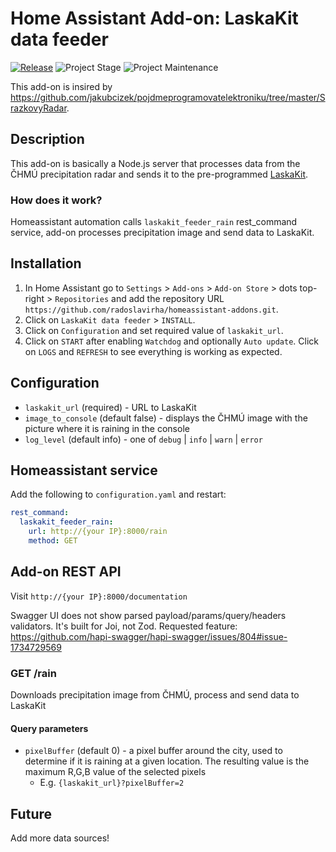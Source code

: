 # Home Assistant Add-on: LaskaKit data feeder

[![Release][release-shield]][release] ![Project Stage][project-stage-shield] ![Project Maintenance][maintenance-shield]

This add-on is insired by https://github.com/jakubcizek/pojdmeprogramovatelektroniku/tree/master/SrazkovyRadar.

## Description

This add-on is basically a Node.js server that processes data from the ČHMÚ precipitation radar and sends it to the pre-programmed [LaskaKit](https://www.laskakit.cz/laskakit-interaktivni-mapa-cr-ws2812b/).

### How does it work?

Homeassistant automation calls `laskakit_feeder_rain` rest_command service, add-on processes precipitation image and send data to LaskaKit.

## Installation

1) In Home Assistant go to `Settings` > `Add-ons` > `Add-on Store` > dots top-right > `Repositories` and add the repository URL `https://github.com/radoslavirha/homeassistant-addons.git`.
2) Click on `LaskaKit data feeder` > `INSTALL`.
3) Click on `Configuration` and set required value of `laskakit_url`.
4) Click on `START` after enabling `Watchdog` and optionally `Auto update`. Click on `LOGS` and `REFRESH` to see everything is working as expected.

## Configuration

- `laskakit_url` (required) - URL to LaskaKit
- `image_to_console` (default false) - displays the ČHMÚ image with the picture where it is raining in the console
- `log_level` (default info) - one of `debug` | `info` | `warn` | `error`

## Homeassistant service

Add the following to `configuration.yaml` and restart:

```yaml
rest_command:
  laskakit_feeder_rain:
    url: http://{your IP}:8000/rain
    method: GET
```

## Add-on REST API

Visit `http://{your IP}:8000/documentation`

Swagger UI does not show parsed payload/params/query/headers validators. It's built for Joi, not Zod. Requested feature: https://github.com/hapi-swagger/hapi-swagger/issues/804#issue-1734729569

### GET /rain

Downloads precipitation image from ČHMÚ, process and send data to LaskaKit

#### Query parameters

- `pixelBuffer` (default 0) - a pixel buffer around the city, used to determine if it is raining at a given location. The resulting value is the maximum R,G,B value of the selected pixels
  - E.g. `{laskakit_url}?pixelBuffer=2`

## Future

Add more data sources!

[maintenance-shield]: https://img.shields.io/maintenance/yes/2023.svg
[project-stage-shield]: https://img.shields.io/badge/project%20stage-production%20ready-brightgreen.svg
[release-shield]: https://img.shields.io/badge/version-v0.1.27-blue.svg
[release]: https://github.com/radoslavirha/ha-addon-laskakit-data-feeder/tree/v0.1.27